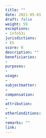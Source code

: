 ```yaml
---
title: ""
date: 2021-05-01
draft: false
weight: 59
exceptions:
- info53i
jurisdictions:
- ES
score: 0
description: "" 
beneficiaries:
- 
purposes: 
- 
usage:
- 
subjectmatter:
- 
compensation:
-
attribution: 
-
otherConditions: 
- 
remarks: ""
link: 
---
```

